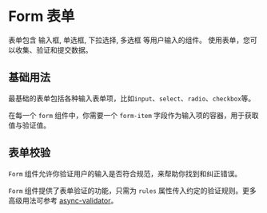 <script setup>
import demo1 from './demo1.vue'
import demo2 from './demo2.vue'
</script>

# Form 表单

表单包含 输入框, 单选框, 下拉选择, 多选框 等用户输入的组件。 使用表单，您可以收集、验证和提交数据。

## 基础用法

最基础的表单包括各种输入表单项，比如`input`、`select`、`radio`、`checkbox`等。

在每一个 `form` 组件中，你需要一个 `form-item` 字段作为输入项的容器，用于获取值与验证值。

<preview comp-name="form" demo-name="demo1">
  <demo1/>
</preview>

## 表单校验

`Form` 组件允许你验证用户的输入是否符合规范，来帮助你找到和纠正错误。

`Form` 组件提供了表单验证的功能，只需为 `rules` 属性传入约定的验证规则。更多高级用法可参考 [async-validator](https://github.com/yiminghe/async-validator)。

<preview comp-name="form" demo-name="demo2">
  <demo2/>
</preview>
